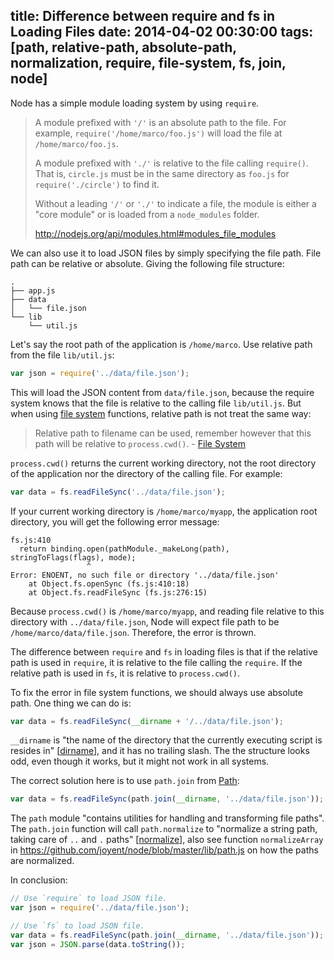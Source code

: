 title: Difference between require and fs in Loading Files
date: 2014-04-02 00:30:00
tags: [path, relative-path, absolute-path, normalization, require, file-system, fs, join, node]
---

Node has a simple module loading system by using `require`.

> A module prefixed with `'/'` is an absolute path to the file. For example, `require('/home/marco/foo.js')` will load the file at `/home/marco/foo.js`.
>
> A module prefixed with `'./'` is relative to the file calling `require()`. That is, `circle.js` must be in the same directory as `foo.js` for `require('./circle')` to find it.
>
> Without a leading `'/'` or `'./'` to indicate a file, the module is either a "core module" or is loaded from a `node_modules` folder.
>
> <http://nodejs.org/api/modules.html#modules_file_modules>

We can also use it to load JSON files by simply specifying the file path. File path can be relative or absolute. Giving the following file structure:

```
.
├── app.js
├── data
│   └── file.json
└── lib
    └── util.js
```

Let's say the root path of the application is `/home/marco`. Use relative path from the file `lib/util.js`:
```javascript
var json = require('../data/file.json');
```

This will load the JSON content from `data/file.json`, because the require system knows that the file is relative to the calling file `lib/util.js`. But when using [file system] functions, relative path is not treat the same way:

> Relative path to filename can be used, remember however that this path will be relative to `process.cwd()`. - [File System]

`process.cwd()` returns the current working directory, not the root directory of the application nor the directory of the calling file. For example:
```javascript
var data = fs.readFileSync('../data/file.json');
```

If your current working directory is `/home/marco/myapp`, the application root directory, you will get the following error message:
```
fs.js:410
  return binding.open(pathModule._makeLong(path), stringToFlags(flags), mode);
                 ^
Error: ENOENT, no such file or directory '../data/file.json'
    at Object.fs.openSync (fs.js:410:18)
    at Object.fs.readFileSync (fs.js:276:15)
```

Because `process.cwd()` is `/home/marco/myapp`, and reading file relative to this directory with `../data/file.json`, Node will expect file path to be `/home/marco/data/file.json`. Therefore, the error is thrown.

The difference between `require` and `fs` in loading files is that if the relative path is used in `require`, it is relative to the file calling the `require`. If the relative path is used in `fs`, it is relative to `process.cwd()`.

To fix the error in file system functions, we should always use absolute path. One thing we can do is:
```javascript
var data = fs.readFileSync(__dirname + '/../data/file.json');
```

`__dirname` is "the name of the directory that the currently executing script is resides in" [[dirname]], and it has no trailing slash. The the structure looks odd, even though it works, but it might not work in all systems.

The correct solution here is to use `path.join` from [Path]:
```javascript
var data = fs.readFileSync(path.join(__dirname, '../data/file.json'));
```

The `path` module "contains utilities for handling and transforming file paths". The `path.join` function will call `path.normalize` to "normalize a string path, taking care of `..` and `.` paths" [[normalize]], also see function `normalizeArray` in <https://github.com/joyent/node/blob/master/lib/path.js> on how the paths are normalized.

In conclusion:
```javascript
// Use `require` to load JSON file.
var json = require('../data/file.json');

// Use `fs` to load JSON file.
var data = fs.readFileSync(path.join(__dirname, '../data/file.json'));
var json = JSON.parse(data.toString());
```

[file system]: http://nodejs.org/api/fs.html
[dirname]: http://nodejs.org/api/globals.html#globals_dirname
[path]: http://nodejs.org/api/path.html
[normalize]: http://nodejs.org/api/path.html#path_path_normalize_p
